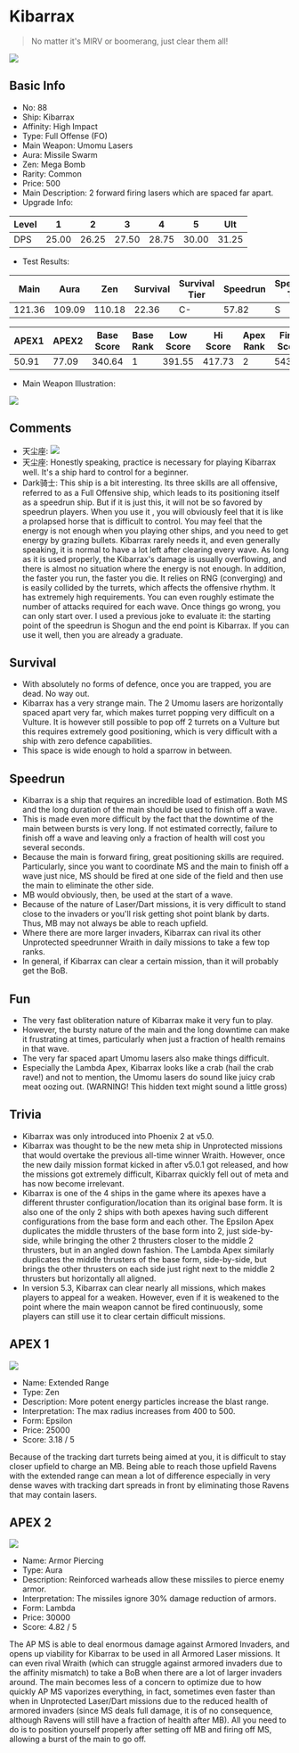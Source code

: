 # Kibarrax

> No matter it's MIRV or boomerang, just clear them all!

<img src="/ships/ship_88.png" style={{zoom:1}}/>

## Basic Info

- No: 88
- Ship: Kibarrax
- Affinity: High Impact
- Type: Full Offense (FO)
- Main Weapon: Umomu Lasers
- Aura: Missile Swarm
- Zen: Mega Bomb
- Rarity: Common
- Price: 500
- Main Description: 2 forward firing lasers which are spaced far apart.
- Upgrade Info: 

| Level | 1 | 2 | 3 | 4 | 5 | Ult |
|--|--|--|--|--|--|--|
| DPS | 25.00 | 26.25 | 27.50 | 28.75 | 30.00 | 31.25 |

- Test Results: 

| Main | Aura | Zen | Survival | Survival Tier | Speedrun | Speedrun Tier | Fun | Fun Tier |
|--|--|--|--|--|--|--|--|--|
| 121.36 | 109.09 | 110.18 | 22.36 | C- | 57.82 | S | 45.82 | A+ |

| APEX1 | APEX2 | Base Score | Base Rank | Low Score | Hi Score | Apex Rank | Final Score | FinalRank |
|--|--|--|--|--|--|--|--|--|
| 50.91 | 77.09 | 340.64 | 1 | 391.55 | 417.73 | 2 | 543.73 | 4 |

- Main Weapon Illustration:

<img src="/illustration/main_88.gif" style={{zoom:1}}/>

## Comments

- 天尘座: <img src="/terms/crab.jpg" style={{zoom:1}}/>
- 天尘座: Honestly speaking, practice is necessary for playing Kibarrax well. It's a ship hard to control for a beginner.
- Dark骑士: This ship is a bit interesting. Its three skills are all offensive, referred to as a Full Offensive ship, which leads to its positioning itself as a speedrun ship. But if it is just this, it will not be so favored by speedrun players. When you use it , you will obviously feel that it is like a prolapsed horse that is difficult to control. You may feel that the energy is not enough when you playing other ships, and you need to get energy by grazing bullets. Kibarrax rarely needs it, and even generally speaking, it is normal to have a lot left after clearing every wave. As long as it is used properly, the Kibarrax's damage is usually overflowing, and there is almost no situation where the energy is not enough. In addition, the faster you run, the faster you die. It relies on RNG (converging) and is easily collided by the turrets, which affects the offensive rhythm. It has extremely high requirements. You can even roughly estimate the number of attacks required for each wave. Once things go wrong, you can only start over. I used a previous joke to evaluate it: the starting point of the speedrun is Shogun and the end point is Kibarrax. If you can use it well, then you are already a graduate.

## Survival

- With absolutely no forms of defence, once you are trapped, you are dead. No way out.
- Kibarrax has a very strange main. The 2 Umomu lasers are horizontally spaced apart very far, which makes turret popping very difficult on a Vulture. It is however still possible to pop off 2 turrets on a Vulture but this requires extremely good positioning, which is very difficult with a ship with zero defence capabilities.
- This space is wide enough to hold a sparrow in between.

## Speedrun

- Kibarrax is a ship that requires an incredible load of estimation. Both MS and the long duration of the main should be used to finish off a wave.
- This is made even more difficult by the fact that the downtime of the main between bursts is very long. If not estimated correctly, failure to finish off a wave and leaving only a fraction of health will cost you several seconds.
- Because the main is forward firing, great positioning skills are required. Particularly, since you want to coordinate MS and the main to finish off a wave just nice, MS should be fired at one side of the field and then use the main to eliminate the other side.
- MB would obviously, then, be used at the start of a wave.
- Because of the nature of Laser/Dart missions, it is very difficult to stand close to the invaders or you'll risk getting shot point blank by darts. Thus, MB may not always be able to reach upfield.
- Where there are more larger invaders, Kibarrax can rival its other Unprotected speedrunner Wraith in daily missions to take a few top ranks.
- In general, if Kibarrax can clear a certain mission, than it will probably get the BoB.

## Fun

- The very fast obliteration nature of Kibarrax make it very fun to play.
- However, the bursty nature of the main and the long downtime can make it frustrating at times, particularly when just a fraction of health remains in that wave.
- The very far spaced apart Umomu lasers also make things difficult.
- Especially the Lambda Apex, Kibarrax looks like a crab (hail the crab rave!) and not to mention, the Umomu lasers do sound like juicy crab meat oozing out. (WARNING! This hidden text might sound a little gross)

## Trivia

- Kibarrax was only introduced into Phoenix 2 at v5.0.
- Kibarrax was thought to be the new meta ship in Unprotected missions that would overtake the previous all-time winner Wraith. However, once the new daily mission format kicked in after v5.0.1 got released, and how the missions got extremely difficult, Kibarrax quickly fell out of meta and has now become irrelevant.
- Kibarrax is one of the 4 ships in the game where its apexes have a different thruster configuration/location than its original base form. It is also one of the only 2 ships with both apexes having such different configurations from the base form and each other. The Epsilon Apex duplicates the middle thrusters of the base form into 2, just side-by-side, while bringing the other 2 thrusters closer to the middle 2 thrusters, but in an angled down fashion. The Lambda Apex similarly duplicates the middle thrusters of the base form, side-by-side, but brings the other thrusters on each side just right next to the middle 2 thrusters but horizontally all aligned.
- In version 5.3, Kibarrax can clear nearly all missions, which makes players to appeal for a weaken. However, even if it is weakened to the point where the main weapon cannot be fired continuously, some players can still use it to clear certain difficult missions.

## APEX 1

<img src="/ships/ship_88_apex_1.png" style={{zoom:1}}/>

- Name: Extended Range
- Type: Zen
- Description: More potent energy particles increase the blast range.
- Interpretation: The max radius increases from 400 to 500.
- Form: Epsilon
- Price: 25000
- Score: 3.18 / 5

Because of the tracking dart turrets being aimed at you, it is difficult to stay closer upfield to charge an MB. Being able to reach those upfield Ravens with the extended range can mean a lot of difference especially in very dense waves with tracking dart spreads in front by eliminating those Ravens that may contain lasers.

## APEX 2

<img src="/ships/ship_88_apex_2.png" style={{zoom:1}}/>

- Name: Armor Piercing
- Type: Aura
- Description: Reinforced warheads allow these missiles to pierce enemy armor.
- Interpretation: The missiles ignore 30% damage reduction of armors.
- Form: Lambda
- Price: 30000
- Score: 4.82 / 5

The AP MS is able to deal enormous damage against Armored Invaders, and opens up viability for Kibarrax to be used in all Armored Laser missions. It can even rival Wraith (which can struggle against armored invaders due to the affinity mismatch) to take a BoB when there are a lot of larger invaders around. The main becomes less of a concern to optimize due to how quickly AP MS vaporizes everything, in fact, sometimes even faster than when in Unprotected Laser/Dart missions due to the reduced health of armored invaders (since MS deals full damage, it is of no consequence, although Ravens will still have a fraction of health after MB). All you need to do is to position yourself properly after setting off MB and firing off MS, allowing a burst of the main to go off.
